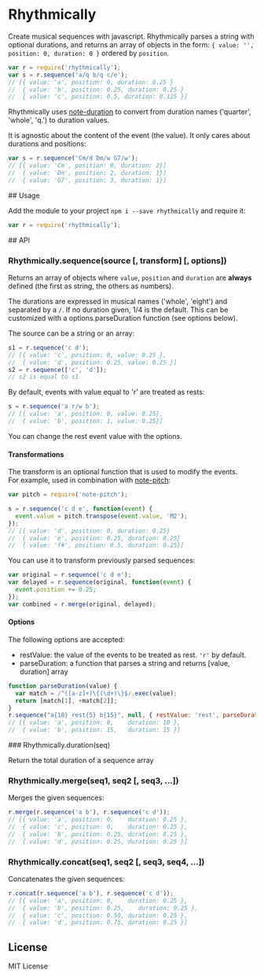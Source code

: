 # Rhythmically

Create musical sequences with javascript. Rhythmically parses a string with
optional durations, and returns an array of objects in the
form: `{ value: '', position: 0, duration: 0 }` ordered by `position`.

```javascript
var r = require('rhythmically');
var s = r.sequence('a/q b/q c/e');
// [{ value: 'a', position: 0, duration: 0.25 }
//  { value: 'b', position: 0.25, duration: 0.25 }
//  { value: 'c', position: 0.5, duration: 0.125 }]
```

Rhythmically uses [note-duration](http://github.com/danigb/note-duration) to convert
from duration names ('quarter', 'whole', 'q.') to duration values.

It is agnostic about the content of the event (the value). It only cares about
durations and positions:

```javascript
var s = r.sequence('Cm/d Dm/w G7/w');
// [{ value: 'Cm', position: 0, duration: 2}]
//  { value: 'Dm', position: 2, duration: 1}]
//  { value: 'G7', position: 3, duration: 1}]
```

## Usage

Add the module to your project `npm i --save rhythmically` and require it:

```javascript
var r = require('rhythmically');
```

## API

### Rhythmically.sequence(source [, transform] [, options])

Returns an array of objects where `value`, `position` and `duration` are
__always__ defined (the first as string, the others as numbers).

The durations are expressed in musical names ('whole', 'eight') and separated
by a `/`. If no duration given, 1/4 is the default. This can be customized
with a options.parseDuration function (see options below).

The source can be a string or an array:

```javascript
s1 = r.sequence('c d');
// [{ value: 'c', position: 0, value: 0.25 },
//  { value: 'd', position: 0.25, value: 0.25 }]
s2 = r.sequence(['c', 'd']);
// s2 is equal to s1
```

By default, events with value equal to 'r' are treated as rests:
```javascript
s = r.sequence('a r/w b');
// [{ value: 'a', position: 0, value: 0.25},
//  { value: 'b', position: 1, value: 0.25}]
```
You can change the rest event value with the options.

#### Transformations

The transform is an optional function that is used to modify the events.  
For example, used in combination with [note-pitch](http://github.com/danigb/note-pitch):

```javascript
var pitch = require('note-pitch');

s = r.sequence('c d e', function(event) {
  event.value = pitch.transpose(event.value, 'M2');
});
// [{ value: 'd', position: 0, duration: 0.25}
//  { value: 'e', position: 0.25, duration: 0.25}
//  { value: 'f#', position: 0.5, duration: 0.25}]
```

You can use it to transform previously parsed sequences:

```javascript
var original = r.sequence('c d e');
var delayed = r.sequence(original, function(event) {
  event.position += 0.25;
});
var combined = r.merge(original, delayed);
```

#### Options

The following options are accepted:
- restValue: the value of the events to be treated as rest. `'r'` by default.
- parseDuration: a function that parses a string and returns [value, duration] array

```javascript
function parseDuration(value) {
  var match = /^([a-z]+)\{(\d+)\}$/.exec(value);
  return [match[1], +match[2]];
}
r.sequence("a{10} rest{5} b{15}", null, { restValue: 'rest', parseDuration: parseDuration });
// [{ value: 'a', position: 0,    duration: 10 },
//  { value: 'b', position: 15,   duration: 15 }]
```

### Rhythmically.duration(seq)

Return the total duration of a sequence array

### Rhythmically.merge(seq1, seq2 [, seq3, ...])

Merges the given sequences:

```javascript
r.merge(r.sequence('a b'), r.sequence('c d'));
// [{ value: 'a', position: 0,    duration: 0.25 },
//  { value: 'c', position: 0,    duration: 0.25 },
//  { value: 'b', position: 0.25, duration: 0.25 },
//  { value: 'd', position: 0.25, duration: 0.25 }]
```

### Rhythmically.concat(seq1, seq2 [, seq3, seq4, ...])

Concatenates the given sequences:

```javascript
r.concat(r.sequence('a b'), r.sequence('c d'));
// [{ value: 'a', position: 0,    duration: 0.25 },
//  { value: 'b', position: 0.25,    duration: 0.25 },
//  { value: 'c', position: 0.50, duration: 0.25 },
//  { value: 'd', position: 0.75, duration: 0.25 }]
```

## License

MIT License
